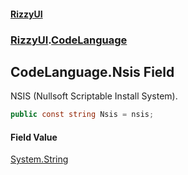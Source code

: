 #### [RizzyUI](index 'index')
### [RizzyUI](RizzyUI 'RizzyUI').[CodeLanguage](RizzyUI.CodeLanguage 'RizzyUI.CodeLanguage')

## CodeLanguage.Nsis Field

NSIS (Nullsoft Scriptable Install System).

```csharp
public const string Nsis = nsis;
```

#### Field Value
[System.String](https://docs.microsoft.com/en-us/dotnet/api/System.String 'System.String')